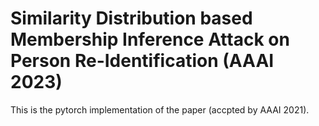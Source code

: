 # Similarity Distribution based Membership Inference Attack on Person Re-Identification (AAAI 2023)
This is the pytorch implementation of the paper (accpted by AAAI 2021).
